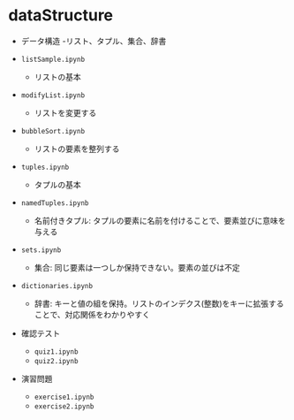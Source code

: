 # dataStructure
- データ構造
    -リスト、タプル、集合、辞書

- `listSample.ipynb`
    - リストの基本
- `modifyList.ipynb`
    - リストを変更する
- `bubbleSort.ipynb`
    - リストの要素を整列する
- `tuples.ipynb`
    - タプルの基本
- `namedTuples.ipynb`
    - 名前付きタプル: タプルの要素に名前を付けることで、要素並びに意味を与える
- `sets.ipynb`
    - 集合: 同じ要素は一つしか保持できない。要素の並びは不定
- `dictionaries.ipynb`
    - 辞書: キーと値の組を保持。リストのインデクス(整数)をキーに拡張することで、対応関係をわかりやすく
- 確認テスト
    - `quiz1.ipynb`
    - `quiz2.ipynb`
- 演習問題
    - `exercise1.ipynb`
    - `exercise2.ipynb`